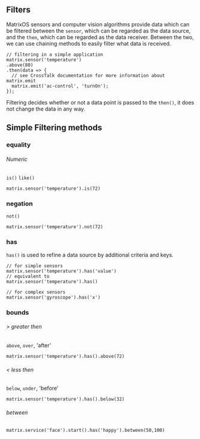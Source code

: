 ## Filters

MatrixOS sensors and computer vision algorithms provide data which can be filtered between the `sensor`, which can be regarded as the data source, and the `then`, which can be regarded as the data receiver. Between the two, we can use chaining methods to easily filter what data is received.

```
// filtering in a simple application
matrix.sensor('temperature')
.above(80)
.then(data => {
  // see CrossTalk documentation for more information about matrix.emit
  matrix.emit('ac-control', 'turnOn');
});
```

Filtering decides whether or not a data point is passed to the `then()`, it does not change the data in any way.

## Simple Filtering methods

### equality

###### Numeric
`is()` `like()`
```
matrix.sensor('temperature').is(72)
```
<!--
###### String
```
matrix.sensor('microphone').contains('hello world')
```-->

### negation
`not()`
```
matrix.sensor('temperature').not(72)
```
<!--
### proximity
`near()`
```
matrix.sensor('gps').near([39.0432661,117.7249414])
```-->

### has
`has()` is used to refine a data source by additional criteria and keys.

```
// for simple sensors
matrix.sensor('temperature').has('value')
// equivalent to
matrix.sensor('temperature').has()

// for complex sensors
matrix.sensor('gyroscope').has('x')

```

### bounds
###### > greater then
`above`, `over`, 'after'
```
matrix.sensor('temperature').has().above(72)
```

###### < less then
`below`, `under`, 'before'
```
matrix.sensor('temperature').has().below(32)
```

###### between
```
matrix.service('face').start().has('happy').between(50,100)
```
